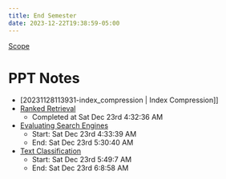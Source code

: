 ```yaml
---
title: End Semester
date: 2023-12-22T19:38:59-05:00
---
```


[ Scope ](../assets/20230930122606-ir_scope.canvas)

# PPT Notes
- [20231128113931-index_compression |  Index Compression]]
- [ Ranked Retrieval](20231129111857-scoring-models.md)
	- Completed at Sat Dec 23rd 4:32:36 AM
- [ Evaluating Search Engines](20231128141614-evaluations.md)
	- Start: Sat Dec 23rd 4:33:39 AM
	- End: Sat Dec 23rd 5:30:40 AM
- [ Text Classification](20231223054846-text_classification.md)
	- Start: Sat Dec 23rd 5:49:7 AM
	- End: Sat Dec 23rd 6:8:58 AM
